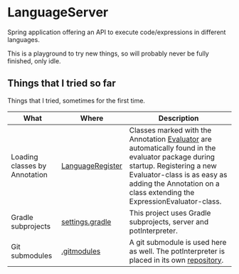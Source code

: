 # LanguageServer

Spring application offering an API to execute code/expressions in different languages.

This is a playground to try new things, so will probably never be fully finished, only idle.

## Things that I tried so far

Things that I tried, sometimes for the first time.

| What                          | Where                                                                                                | Description                                                                                                                                                                                                                                                                                                               |
|-------------------------------|------------------------------------------------------------------------------------------------------|---------------------------------------------------------------------------------------------------------------------------------------------------------------------------------------------------------------------------------------------------------------------------------------------------------------------------|
| Loading classes by Annotation | [LanguageRegister](./server/src/main/java/at/schrer/languageServer/evaluation/LanguageRegister.java) | Classes marked with the Annotation [Evaluator](./server/src/main/java/at/schrer/languageServer/evaluation/util/Evaluator.java) are automatically found in the evaluator package during startup. Registering a new Evaluator-class is as easy as adding the Annotation on a class extending the ExpressionEvaluator-class. |
| Gradle subprojects            | [settings.gradle](./settings.gradle)                                                                 | This project uses Gradle subprojects, server and potInterpreter.                                                                                                                                                                                                                                                          |
| Git submodules                | [.gitmodules](./.gitmodules)                                                                         | A git submodule is used here as well. The potInterpreter is placed in its own [repository](https://github.com/schrer/potInterpreter).        |